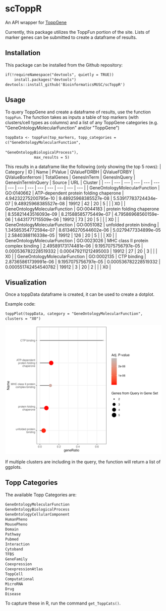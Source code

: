 # scToppR

An API wrapper for [ToppGene](https://toppgene.cchmc.org/)

Currently, this package utilizes the ToppFun portion of the site. Lists of marker genes can be submitted to create a dataframe of results.


## Installation

This package can be installed from the Github repository:
```
if(!requireNamespace("devtools", quietly = TRUE))
    install.packages("devtools")
devtools::install_github('BioinformaticsMUSC/scToppR')
```

## Usage

To query ToppGene and create a dataframe of results, use the function `toppFun`. The function takes as inputs a table of top markers (with clusters/cell types as columns) and a list of any ToppGene categories (e.g. "GeneOntologyMolecularFunction" and/or "ToppGene")

```
toppData <- toppFun(top_markers, topp_categories = c("GeneOntologyMolecularFunction",
                                              "GeneOntologyBiologicalProcess"),
             max_results = 5)
```

This results in a dataframe like the following (only showing the top 5 rows):
| Category | ID | Name | PValue | QValueFDRBH | QValueFDRBY | QValueBonferroni | TotalGenes | GenesInTerm | GenesInQuery | GenesInTermInQuery | Source | URL | Cluster |
| --- | --- | --- | --- | --- | --- | --- | --- | --- | --- | --- | --- | --- | --- |
| GeneOntologyMolecularFunction | GO:0140662 | ATP-dependent protein folding chaperone | 4.94232275200795e-10 | 9.48925968385527e-08 | 5.53917783724434e-07 | 9.48925968385527e-08 | 19912 | 42 | 20 | 5 |   |   | X0 |
| GeneOntologyMolecularFunction | GO:0044183 | protein folding chaperone | 8.55821443516093e-09 | 8.21588585775449e-07 | 4.79586968560159e-06 | 1.6431771715509e-06 | 19912 | 73 | 20 | 5 |   |   | X0 |
| GeneOntologyMolecularFunction | GO:0051082 | unfolded protein binding | 1.34585354772594e-07 | 8.61346270544602e-06 | 5.0279477334899e-05 | 2.5840388116338e-05 | 19912 | 126 | 20 | 5 |   |   | X0 |
| GeneOntologyMolecularFunction | GO:0023026 | MHC class II protein complex binding | 2.49589173174481e-06 | 9.1957075756797e-05 | 0.000536782228519332 | 0.000479211212495003 | 19912 | 27 | 20 | 3 |   |   | X0 |
| GeneOntologyMolecularFunction | GO:0002135 | CTP binding | 2.87365861739991e-06 | 9.1957075756797e-05 | 0.000536782228519332 | 0.000551742454540782 | 19912 | 3 | 20 | 2 |   |   | X0 |


## Visualization

Once a toppData dataframe is created, it can be used to create a dotplot.

Example code:

```
toppPlot(toppData, category = "GeneOntologyMolecularFunction", clusters = "X0")
```
![DotPlot of toppData results](/examples/toppplot_example.png)

If multiple clusters are including in the query, the function will return a list of ggplots.

## Topp Categories

The available Topp Categories are:
```
GeneOntologyMolecularFunction
GeneOntologyBiologicalProcess
GeneOntologyCellularComponent
HumanPheno
MousePheno
Domain
Pathway
Pubmed
Interaction
Cytoband
TFBS
GeneFamily
Coexpression
CoexpressionAtlas
ToppCell
Computational
MicroRNA
Drug
Disease
```

To capture these in R, run the command `get_ToppCats()`. 